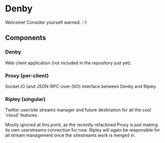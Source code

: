 Denby
=====

Welcome! Consider yourself warned. :-)

## Components

### Denby

Web client application (not included in the repository just yet).

### Proxy (per-client)

Socket.IO (and JSON-RPC-over-SIO) interface between Denby and Ripley.

### Ripley (singular)

Twitter user/site streams manager and future destination for all the cool 'cloud' features.

Mostly ignored at this point, as the recently refactored Proxy is just making its own userstreams connection for now. Ripley will again be responsible for all stream management once the sitestreams work is merged in.

